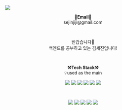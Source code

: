 <img src="https://capsule-render.vercel.app/api?type=waving&color=auto&height=300&section=header&text=Welcome%20&animation=blinking&fontSize=90" />


<p align="center">
<Strong>📧Email📧</Strong><br>sejinjiji@gmail.com<br>
</p>

<br>

<p align="center">
반갑습니다👐<br>
백엔드를 공부하고 있는 김세진입니다!<br>
</p>

<br>

<p align="center">
    <Strong>⚒️Tech Stack⚒️</Strong><br>
    💡used as the main
</p>

<p align="center" display="inline-block">
    <img src="https://img.shields.io/badge/Python-3776AB?style=for-the-badge&logo=Python&logoColor=white">
    <img src="https://img.shields.io/badge/Django-092E20?style=for-the-badge&logo=Django&logoColor=black">
    <img src="https://img.shields.io/badge/CSharp-239120?style=for-the-badge&logo=CSharp&logoColor=black">
    <img src="https://img.shields.io/badge/C-A8B9CC?style=for-the-badge&logo=C&logoColor=black">
    <img src="https://img.shields.io/badge/C++-00599C?style=for-the-badge&logo=C++&logoColor=black">
  <img src="https://img.shields.io/badge/Git-F05032?style=for-the-badge&logo=Git&logoColor=white">
</p>

<br>

<p align="center" display="inline-block">
  <img src="https://img.shields.io/badge/javascript-F7DF1E?style=for-the-badge&logo=javascript&logoColor=black">
  <img src="https://img.shields.io/badge/css-1572B6?style=for-the-badge&logo=css3&logoColor=white">
  <img src="https://img.shields.io/badge/html-E34F26?style=for-the-badge&logo=html5&logoColor=white"> 
  <img src="https://img.shields.io/badge/Docker-2496ED?style=for-the-badge&logo=Docker&logoColor=white"> 
  <img src="https://img.shields.io/badge/AWS-232F3E?style=for-the-badge&logo=Amazon AWS&logoColor=white">
</p>

<br>

<div align=center>
  
<!--<a href="https://hits.seeyoufarm.com"><img src="https://hits.seeyoufarm.com/api/count/incr/badge.svg?url=https%3A%2F%2Fgithub.com%2Fhalmango%2Fhit-counter&count_bg=%234AADC3&title_bg=%238FC0D7&icon=github.svg&icon_color=%23E7E7E7&title=hits&edge_flat=false"/></a>-->

<!--![halmango's github stats](https://github-readme-stats.vercel.app/api?username=halmango&show_icons=true&theme=dracula)-->

